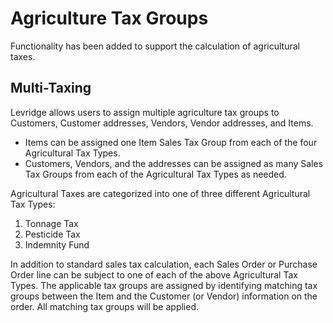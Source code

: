 ﻿# Agriculture Tax Groups
Functionality has been added to support the calculation of agricultural taxes.

## Multi-Taxing

Levridge allows users to assign multiple agriculture tax groups to Customers, Customer addresses, Vendors, Vendor addresses, and Items.

   - Items can be assigned one Item Sales Tax Group from each of the four Agricultural Tax Types.
   - Customers, Vendors, and the addresses can be assigned as many Sales Tax Groups from each of the Agricultural Tax Types as needed.


Agricultural Taxes are categorized into one of three different Agricultural Tax Types:

1. Tonnage Tax
2. Pesticide Tax
4. Indemnity Fund

In addition to standard sales tax calculation, each Sales Order or Purchase Order line can be subject to one of each of the above Agricultural Tax Types. The applicable tax groups are assigned by identifying matching tax groups between the Item and the Customer (or Vendor) information on the order. All matching tax groups will be applied.




